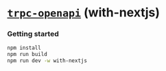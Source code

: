 # [**`trpc-openapi`**](../../README.md) (with-nextjs)

### Getting started

```bash
npm install
npm run build
npm run dev -w with-nextjs
```
